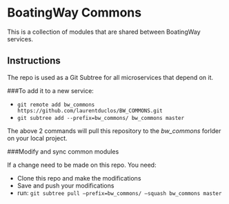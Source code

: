 # BoatingWay Commons

This is a collection of modules that are shared between BoatingWay services.

## Instructions

The repo is used as a Git Subtree for all microservices that depend on it.

###To add it to a new service:

- `git remote add bw_commons https://github.com/laurentduclos/BW_COMMONS.git`
- `git subtree add --prefix=bw_commons/ bw_commons master`

The above 2 commands will pull this repository to the *bw_commons* forlder on your local project.

###Modify and sync common modules

If a change need to be made on this repo. You need:

- Clone this repo and make the modifications
- Save and push your modifications
- run: `git subtree pull —prefix=bw_commons/ —squash bw_commons master`
